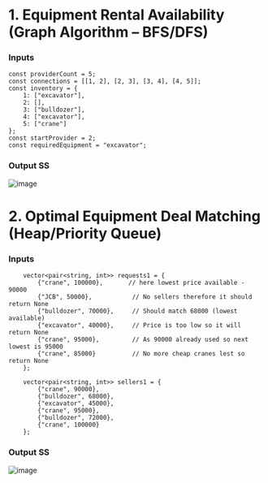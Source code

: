 # 1. Equipment Rental Availability (Graph Algorithm – BFS/DFS)

### Inputs

```
const providerCount = 5;
const connections = [[1, 2], [2, 3], [3, 4], [4, 5]];
const inventory = {
    1: ["excavator"],
    2: [],
    3: ["bulldozer"],
    4: ["excavator"],
    5: ["crane"]
};
const startProvider = 2;
const requiredEquipment = "excavator";
```

### Output SS
![image](https://github.com/user-attachments/assets/4296f297-f93a-4bd8-805e-d9a5119d45b3)


# 2. Optimal Equipment Deal Matching (Heap/Priority Queue)

### Inputs
```
    vector<pair<string, int>> requests1 = {
        {"crane", 100000},       // here lowest price available - 90000
        {"JCB", 50000},           // No sellers therefore it should return None
        {"bulldozer", 70000},     // Should match 68000 (lowest available)
        {"excavator", 40000},     // Price is too low so it will return None
        {"crane", 95000},         // As 90000 already used so next lowest is 95000
        {"crane", 85000}          // No more cheap cranes lest so return None
    };
    
    vector<pair<string, int>> sellers1 = {
        {"crane", 90000},
        {"bulldozer", 68000},
        {"excavator", 45000},
        {"crane", 95000},
        {"bulldozer", 72000},
        {"crane", 100000}
    };
```

### Output SS
![image](https://github.com/user-attachments/assets/5816dcc9-a9f9-4f42-b014-dd1d99b4af53)

